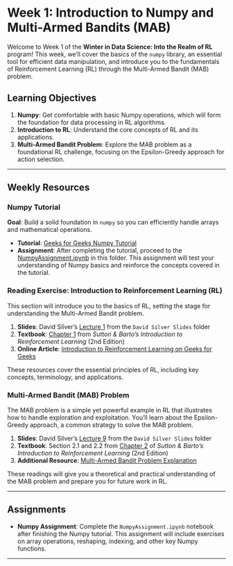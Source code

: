 # Week 1: Introduction to Numpy and Multi-Armed Bandits (MAB)

Welcome to Week 1 of the **Winter in Data Science: Into the Realm of RL** program! This week, we’ll cover the basics of the `numpy` library, an essential tool for efficient data manipulation, and introduce you to the fundamentals of Reinforcement Learning (RL) through the Multi-Armed Bandit (MAB) problem.

## Learning Objectives

1. **Numpy**: Get comfortable with basic Numpy operations, which will form the foundation for data processing in RL algorithms.
2. **Introduction to RL**: Understand the core concepts of RL and its applications.
3. **Multi-Armed Bandit Problem**: Explore the MAB problem as a foundational RL challenge, focusing on the Epsilon-Greedy approach for action selection.

---

## Weekly Resources

### Numpy Tutorial

**Goal**: Build a solid foundation in `numpy` so you can efficiently handle arrays and mathematical operations.

- **Tutorial**: [Geeks for Geeks Numpy Tutorial](https://www.geeksforgeeks.org/numpy-tutorial/)
- **Assignment**: After completing the tutorial, proceed to the [NumpyAssignment.ipynb](./NumpyAssignment.ipynb) in this folder. This assignment will test your understanding of Numpy basics and reinforce the concepts covered in the tutorial.

### Reading Exercise: Introduction to Reinforcement Learning (RL)

This section will introduce you to the basics of RL, setting the stage for understanding the Multi-Armed Bandit problem.

1. **Slides**: David Silver’s [Lecture 1](../David%20Silver%20Slides/lec1.pdf) from the `David Silver Slides` folder
2. **Textbook**: [Chapter 1](../SuttonBartolPRLBook2ndEd.pdf) from *Sutton & Barto’s Introduction to Reinforcement Learning* (2nd Edition)
3. **Online Article**: [Introduction to Reinforcement Learning on Geeks for Geeks](https://www.geeksforgeeks.org/what-is-reinforcement-learning/)

These resources cover the essential principles of RL, including key concepts, terminology, and applications.

### Multi-Armed Bandit (MAB) Problem

The MAB problem is a simple yet powerful example in RL that illustrates how to handle exploration and exploitation. You’ll learn about the Epsilon-Greedy approach, a common strategy to solve the MAB problem.

1. **Slides**: David Silver’s [Lecture 9](../David%20Silver%20Slides/lec9.pdf) from the `David Silver Slides` folder
2. **Textbook**: Section 2.1 and 2.2 from [Chapter 2](../SuttonBartolPRLBook2ndEd.pdf) of *Sutton & Barto’s Introduction to Reinforcement Learning* (2nd Edition)
3. **Additional Resource**: [Multi-Armed Bandit Problem Explanation](https://lilianweng.github.io/posts/2018-01-23-multi-armed-bandit/)

These readings will give you a theoretical and practical understanding of the MAB problem and prepare you for future work in RL.

---

## Assignments

- **Numpy Assignment**: Complete the `NumpyAssignment.ipynb` notebook after finishing the Numpy tutorial. This assignment will include exercises on array operations, reshaping, indexing, and other key Numpy functions.

---
